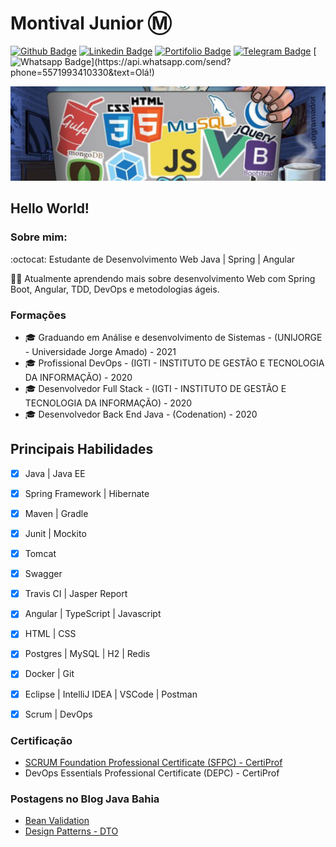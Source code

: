 # Montival Junior :m:


[![Github Badge](https://img.shields.io/badge/-Github-000?style=flat-square&logo=Github&logoColor=white&link=https://github.com/MonthAlcantara/)](https://github.com/MonthAlcantara/)
[![Linkedin Badge](https://img.shields.io/badge/-LinkedIn-blue?style=flat-square&logo=Linkedin&logoColor=white&link=https://www.linkedin.com/in/montivaljunior/)](https://www.linkedin.com/in/montivaljunior/)
[![Portifolio Badge](https://img.shields.io/badge/Portfolio-Page-black?style=flat-square&link=https://monthalcantara.github.io/)](https://monthalcantara.github.io/)
[![Telegram Badge](https://img.shields.io/badge/-Telegram-1ca0f1?style=flat-square&labelColor=1ca0f1&logo=telegram&logoColor=white&link=https://t.me/monthalcantara)](https://t.me/monthalcantara)
[![Whatsapp Badge](https://img.shields.io/badge/-Whatsapp-4CA143?style=flat-square&labelColor=4CA143&logo=whatsapp&logoColor=white&link=https://api.whatsapp.com/send?phone=5571993410330&text=Olá!)](https://api.whatsapp.com/send?phone=5571993410330&text=Olá!)

![Imagem_capa](https://github.com/MonthAlcantara/MonthAlcantara/blob/master/github.jpg)

## Hello World!
### Sobre mim:
:octocat: Estudante de Desenvolvimento Web Java | Spring | Angular

:man_technologist: Atualmente aprendendo mais sobre desenvolvimento Web com Spring Boot, Angular, TDD, DevOps e metodologias ágeis.

### Formações
- 🎓 Graduando em Análise e desenvolvimento de Sistemas - (UNIJORGE - Universidade Jorge Amado) - 2021
- 🎓 Profissional DevOps - (IGTI - INSTITUTO DE GESTÃO E TECNOLOGIA DA INFORMAÇÃO) - 2020
- 🎓 Desenvolvedor Full Stack - (IGTI - INSTITUTO DE GESTÃO E TECNOLOGIA DA INFORMAÇÃO) - 2020
- 🎓 Desenvolvedor Back End Java - (Codenation) - 2020

## Principais Habilidades
- [x] Java | Java EE
- [x] Spring Framework | Hibernate 
- [x] Maven | Gradle
- [x] Junit | Mockito 
- [x] Tomcat 
- [x] Swagger 
- [x] Travis CI | Jasper Report
- [x] Angular | TypeScript | Javascript
- [x] HTML | CSS
- [x] Postgres | MySQL | H2 | Redis
- [x] Docker | Git
- [x] Eclipse | IntelliJ IDEA | VSCode | Postman 
- [x] Scrum | DevOps


### Certificação
- [SCRUM Foundation Professional Certificate (SFPC) - CertiProf
](https://cmkr.co/pdf/downloads/?certificate_id=45000&sid=44542106&nrg_id=657511&test_id=1112700&aid=4238890&utype=SD&cert_token=22818f6a07396820d4cf7456d8753448&tprtoken=TAXC)
- DevOps Essentials Professional Certificate (DEPC) - CertiProf 

### Postagens no Blog Java Bahia
- [Bean Validation](https://javabahia.github.io//jsr-303-bean-validation-algumas-anotacoes/)
- [Design Patterns - DTO](https://javabahia.github.io/falando-sobre-dto/)



<!--
**MonthAlcantara/MonthAlcantara** is a ✨ _special_ ✨ repository because its `README.md` (this file) appears on your GitHub profile.

Here are some ideas to get you started:

- 🔭 I’m currently working on ...
- 🌱 I’m currently learning ...
- 👯 I’m looking to collaborate on ...
- 🤔 I’m looking for help with ...
- 💬 Ask me about ...
- 📫 How to reach me: ...
- 😄 Pronouns: ...
- ⚡ Fun fact: ...
-->

